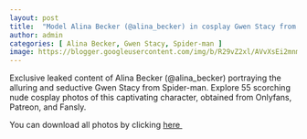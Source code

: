 ```yaml
---
layout: post
title:  "Model Alina Becker (@alina_becker) in cosplay Gwen Stacy from Spider-man - 55 leaked photos from Onlyfans, Patreon, and Fansly"
author: admin
categories: [ Alina Becker, Gwen Stacy, Spider-man ]
image: https://blogger.googleusercontent.com/img/b/R29vZ2xl/AVvXsEi2mnm-SnTA0i-H5_n10yiKSpYVi4sxJt-Zd0dX8IIO62ybUc8qorliZSMUuaNz3rBZnOKOKRQXW_8kV19v-vqA6ypKjTy98-bl5Sfd4RSYP_njZf9t9R5SsHusVn2C0JZqvNj5LNB9dmZAcCSxj4R9jbGLdukSwig1p3KAEuYePoYfYoz2aObuIFoUfIAj/s1600/01.webp
---
```


Exclusive leaked content of Alina Becker (@alina_becker) portraying the alluring and seductive Gwen Stacy from Spider-man. Explore 55 scorching nude cosplay photos of this captivating character, obtained from Onlyfans, Patreon, and Fansly.

<p>You can download all photos by clicking <a href="http://ouo.io/qs/OzRuKBTK?s=https://www.mediafire.com/file/na6dy9p3x31kctv/Model+Alina+Becker+(@alina_becker)+in+cosplay+Gwen+Stacy+from+Spider-man+-+55+leaked+photos+from+Onlyfans,+Patreon,+and+Fansly+02.rar/file">here&nbsp;</a></p>

<div class="separator" style="clear: both;"><a href="https://blogger.googleusercontent.com/img/b/R29vZ2xl/AVvXsEi2mnm-SnTA0i-H5_n10yiKSpYVi4sxJt-Zd0dX8IIO62ybUc8qorliZSMUuaNz3rBZnOKOKRQXW_8kV19v-vqA6ypKjTy98-bl5Sfd4RSYP_njZf9t9R5SsHusVn2C0JZqvNj5LNB9dmZAcCSxj4R9jbGLdukSwig1p3KAEuYePoYfYoz2aObuIFoUfIAj/s1600/01.webp" style="display: block; padding: 1em 0; text-align: center; "><img alt="" border="0" data-original-height="1920" data-original-width="1280" src="https://blogger.googleusercontent.com/img/b/R29vZ2xl/AVvXsEi2mnm-SnTA0i-H5_n10yiKSpYVi4sxJt-Zd0dX8IIO62ybUc8qorliZSMUuaNz3rBZnOKOKRQXW_8kV19v-vqA6ypKjTy98-bl5Sfd4RSYP_njZf9t9R5SsHusVn2C0JZqvNj5LNB9dmZAcCSxj4R9jbGLdukSwig1p3KAEuYePoYfYoz2aObuIFoUfIAj/s1600/01.webp"/></a></div><div class="separator" style="clear: both;"><a href="https://blogger.googleusercontent.com/img/b/R29vZ2xl/AVvXsEixMY6roFueNq_f7KmJ2AA7BCLTpGHqyJD7_dKppBaE8Sb4bH6IlZlZG5oLg4td6qGV4sQqaTYoq2TtP9te7TcIEHjIBmKjrITrenonEUSGn7NkhPojfr4NWNyMA8iZtfNxZVE81JP1qUBBCpFDEuVw-hJ66xf1k33nsvIuH-ueDds2uYrRsD8AAPkO1aXB/s1600/02.webp" style="display: block; padding: 1em 0; text-align: center; "><img alt="" border="0" data-original-height="1920" data-original-width="1280" src="https://blogger.googleusercontent.com/img/b/R29vZ2xl/AVvXsEixMY6roFueNq_f7KmJ2AA7BCLTpGHqyJD7_dKppBaE8Sb4bH6IlZlZG5oLg4td6qGV4sQqaTYoq2TtP9te7TcIEHjIBmKjrITrenonEUSGn7NkhPojfr4NWNyMA8iZtfNxZVE81JP1qUBBCpFDEuVw-hJ66xf1k33nsvIuH-ueDds2uYrRsD8AAPkO1aXB/s1600/02.webp"/></a></div><div class="separator" style="clear: both;"><a href="https://blogger.googleusercontent.com/img/b/R29vZ2xl/AVvXsEiLh0oXysSK3tVpcKTilApcsyLDYvswRzf4O2hYhKSgz2TMDf6XBt2KKzIaLTXYrpBNm7sjtxCw49zuTW5Mjffa-NbClkSqpWHUDSsSamVJySGxi0C89g71SupqYsDTnEhDXYC5tq_4RHKSUJCUDhL-R2IL4HuS7m1gFthr_1yw4_ocZRDW4ImoE50PvIpb/s1600/03.webp" style="display: block; padding: 1em 0; text-align: center; "><img alt="" border="0" data-original-height="1920" data-original-width="1280" src="https://blogger.googleusercontent.com/img/b/R29vZ2xl/AVvXsEiLh0oXysSK3tVpcKTilApcsyLDYvswRzf4O2hYhKSgz2TMDf6XBt2KKzIaLTXYrpBNm7sjtxCw49zuTW5Mjffa-NbClkSqpWHUDSsSamVJySGxi0C89g71SupqYsDTnEhDXYC5tq_4RHKSUJCUDhL-R2IL4HuS7m1gFthr_1yw4_ocZRDW4ImoE50PvIpb/s1600/03.webp"/></a></div><div class="separator" style="clear: both;"><a href="https://blogger.googleusercontent.com/img/b/R29vZ2xl/AVvXsEiKRcdr-cio0bNGTO576t_3EM8NG9lVGYHIarVKzmj0kf6EOZudJWp6Ij-WtS_C3GcjdUEyRfOdQFyu25yY0-RD0GWyFPMKmXaVYnHHe5E-BF5w8miTrzA6y7My5WAAsOexQ8YyVemQ1DV3jrN9VTnXXIq6N-8Td3u6NQg60cE61tCOczKmGY-bD456xrZe/s1600/04.webp" style="display: block; padding: 1em 0; text-align: center; "><img alt="" border="0" data-original-height="1920" data-original-width="1280" src="https://blogger.googleusercontent.com/img/b/R29vZ2xl/AVvXsEiKRcdr-cio0bNGTO576t_3EM8NG9lVGYHIarVKzmj0kf6EOZudJWp6Ij-WtS_C3GcjdUEyRfOdQFyu25yY0-RD0GWyFPMKmXaVYnHHe5E-BF5w8miTrzA6y7My5WAAsOexQ8YyVemQ1DV3jrN9VTnXXIq6N-8Td3u6NQg60cE61tCOczKmGY-bD456xrZe/s1600/04.webp"/></a></div><div class="separator" style="clear: both;"><a href="https://blogger.googleusercontent.com/img/b/R29vZ2xl/AVvXsEjhRmI_SqeP02NYMIYTuzuGJaUIwaxaBdfPdqhKCIm4gvduPB-9pTGQFZmgMtqO_pebmnRIG7-zH08ToBsa7GK4MkeyEh0xZgA5LOrvoeMb-tsdaDIfgq3KUUeIITzf7O-17I17ju73V3Fsyb6zQsvcGgWL3_cVA_hS3vmPA05JO46jEvhbvxTtB8NemUGK/s1600/05.webp" style="display: block; padding: 1em 0; text-align: center; "><img alt="" border="0" data-original-height="1920" data-original-width="1280" src="https://blogger.googleusercontent.com/img/b/R29vZ2xl/AVvXsEjhRmI_SqeP02NYMIYTuzuGJaUIwaxaBdfPdqhKCIm4gvduPB-9pTGQFZmgMtqO_pebmnRIG7-zH08ToBsa7GK4MkeyEh0xZgA5LOrvoeMb-tsdaDIfgq3KUUeIITzf7O-17I17ju73V3Fsyb6zQsvcGgWL3_cVA_hS3vmPA05JO46jEvhbvxTtB8NemUGK/s1600/05.webp"/></a></div><div class="separator" style="clear: both;"><a href="https://blogger.googleusercontent.com/img/b/R29vZ2xl/AVvXsEgMS9AgVg67_mXH7zP8WEq4AMIlmKC4TeKvbY21oZQgrf9ATsnJLXDWMLXGOO5oPn6_4k61dqpmBuCC8KUFMNQOvHlVPRaZ2c2oPrTQTlhl-fVamgmsHLe0EIAW2BnImzmKhEO66WQF_V0FoQlolFsZKEWx8PHrESiKZcW5HeirdixNFE1gXBtIDndyC4ws/s1600/06.webp" style="display: block; padding: 1em 0; text-align: center; "><img alt="" border="0" data-original-height="1920" data-original-width="1280" src="https://blogger.googleusercontent.com/img/b/R29vZ2xl/AVvXsEgMS9AgVg67_mXH7zP8WEq4AMIlmKC4TeKvbY21oZQgrf9ATsnJLXDWMLXGOO5oPn6_4k61dqpmBuCC8KUFMNQOvHlVPRaZ2c2oPrTQTlhl-fVamgmsHLe0EIAW2BnImzmKhEO66WQF_V0FoQlolFsZKEWx8PHrESiKZcW5HeirdixNFE1gXBtIDndyC4ws/s1600/06.webp"/></a></div><div class="separator" style="clear: both;"><a href="https://blogger.googleusercontent.com/img/b/R29vZ2xl/AVvXsEgUcw5eI_UyJsyw7IeANxyFw3wd-OxQDyCAYPkz14I_7BDobXJuOfG1ESV7Z-7w2WuEg3WH2p0_X_sW6ZMsCxjQG5x2dIwlDneND7MJrJYYKHDMRQLSU8FCZo_Xab0MtI_DWEd-TDwIYYskxsGVgba5jPm5B4LZGK9x2dz1g3Ryehen6aciYmoVuKy8davi/s1600/07.webp" style="display: block; padding: 1em 0; text-align: center; "><img alt="" border="0" data-original-height="1920" data-original-width="1280" src="https://blogger.googleusercontent.com/img/b/R29vZ2xl/AVvXsEgUcw5eI_UyJsyw7IeANxyFw3wd-OxQDyCAYPkz14I_7BDobXJuOfG1ESV7Z-7w2WuEg3WH2p0_X_sW6ZMsCxjQG5x2dIwlDneND7MJrJYYKHDMRQLSU8FCZo_Xab0MtI_DWEd-TDwIYYskxsGVgba5jPm5B4LZGK9x2dz1g3Ryehen6aciYmoVuKy8davi/s1600/07.webp"/></a></div><div class="separator" style="clear: both;"><a href="https://blogger.googleusercontent.com/img/b/R29vZ2xl/AVvXsEicqTqBVKjmDFOb2JyavdA8KJNrKhJILqG1RmngA_kTg7Al7MchWZcQs7CJ4MUT2mfbT9w04iTNBZj4cueVMXFARFPy9CVyf6Ul8bT6kLQ-1K7iF1J4JgalsfYL_wL6Bg6ksgYSdeSOAJQ94jTh4Dj1FnJIaTcYny6xaf8F3ofqgY6xfKobQXO6u2HDdRX2/s1600/08.webp" style="display: block; padding: 1em 0; text-align: center; "><img alt="" border="0" data-original-height="1920" data-original-width="1280" src="https://blogger.googleusercontent.com/img/b/R29vZ2xl/AVvXsEicqTqBVKjmDFOb2JyavdA8KJNrKhJILqG1RmngA_kTg7Al7MchWZcQs7CJ4MUT2mfbT9w04iTNBZj4cueVMXFARFPy9CVyf6Ul8bT6kLQ-1K7iF1J4JgalsfYL_wL6Bg6ksgYSdeSOAJQ94jTh4Dj1FnJIaTcYny6xaf8F3ofqgY6xfKobQXO6u2HDdRX2/s1600/08.webp"/></a></div><div class="separator" style="clear: both;"><a href="https://blogger.googleusercontent.com/img/b/R29vZ2xl/AVvXsEi7pLSznfIMx7RPW6DsS9yvGz2OLz5Sz3TQI7JyerfeKfkpO5n9ucKkGtm6D7uw9og2NA1DfxYUufcTz-CeYXX8zHPKd2fUyFSg6dcfMaLeTNOGSWiT5jRCXfO1VVsbxM5IQ9DF8wZTSbr9HmBH6mxrbxGdpgaFx1woAc4vGwJPhsKdYW9RgRpp4E-_33kS/s1600/09.webp" style="display: block; padding: 1em 0; text-align: center; "><img alt="" border="0" data-original-height="1920" data-original-width="1280" src="https://blogger.googleusercontent.com/img/b/R29vZ2xl/AVvXsEi7pLSznfIMx7RPW6DsS9yvGz2OLz5Sz3TQI7JyerfeKfkpO5n9ucKkGtm6D7uw9og2NA1DfxYUufcTz-CeYXX8zHPKd2fUyFSg6dcfMaLeTNOGSWiT5jRCXfO1VVsbxM5IQ9DF8wZTSbr9HmBH6mxrbxGdpgaFx1woAc4vGwJPhsKdYW9RgRpp4E-_33kS/s1600/09.webp"/></a></div><div class="separator" style="clear: both;"><a href="https://blogger.googleusercontent.com/img/b/R29vZ2xl/AVvXsEgXnQSzOkMw_mYx_400wBx8q0jIxmkEyH55IwedoR82Agc5ZxMNqNn0eF_af2TmqGMe1qJofRnJ1x5HM-e1upEjaQU1NkN7qA2X6K3pLIH-tkCrBJa90dw-tDh7EoYEE6_OfM2dxWGwJAZtQbmmutX9EQCg-ReatxGKX9iNMtOGGluyZ2_8rESeL79XTwKj/s1600/10.webp" style="display: block; padding: 1em 0; text-align: center; "><img alt="" border="0" data-original-height="1920" data-original-width="1280" src="https://blogger.googleusercontent.com/img/b/R29vZ2xl/AVvXsEgXnQSzOkMw_mYx_400wBx8q0jIxmkEyH55IwedoR82Agc5ZxMNqNn0eF_af2TmqGMe1qJofRnJ1x5HM-e1upEjaQU1NkN7qA2X6K3pLIH-tkCrBJa90dw-tDh7EoYEE6_OfM2dxWGwJAZtQbmmutX9EQCg-ReatxGKX9iNMtOGGluyZ2_8rESeL79XTwKj/s1600/10.webp"/></a></div><div class="separator" style="clear: both;"><a href="https://blogger.googleusercontent.com/img/b/R29vZ2xl/AVvXsEjDUWx3v0_fH3P4cYSz21KvtskEtYOUbbgBf69VozpIgoOpIi1ySUnmie3lfxw1mCGi7WNnUk93j7UJB2COpnmc_Hn1Ee1PWhxCe2ahP7wrCtEsJICpNfuApllV1IoixEj3yodFWDVtaNODPDeEiJNx4c30vn9Uw7CEATL93mVJ3ko2Xh_M5mmsBUqex-OT/s1600/11.webp" style="display: block; padding: 1em 0; text-align: center; "><img alt="" border="0" data-original-height="1920" data-original-width="1280" src="https://blogger.googleusercontent.com/img/b/R29vZ2xl/AVvXsEjDUWx3v0_fH3P4cYSz21KvtskEtYOUbbgBf69VozpIgoOpIi1ySUnmie3lfxw1mCGi7WNnUk93j7UJB2COpnmc_Hn1Ee1PWhxCe2ahP7wrCtEsJICpNfuApllV1IoixEj3yodFWDVtaNODPDeEiJNx4c30vn9Uw7CEATL93mVJ3ko2Xh_M5mmsBUqex-OT/s1600/11.webp"/></a></div><div class="separator" style="clear: both;"><a href="https://blogger.googleusercontent.com/img/b/R29vZ2xl/AVvXsEg4WGItbsj-aLf0mTO4q0Qp3XRTGE80VARpk7Qm704kBtjyEJ9_HvDILNbxQnPkVBEV33sIyhjzHDd-VZnfQjFvTrzVGAbW0gA7UHeH3vXSSBud4fy7Rkhy4nsZ1GU8m-htGRQIhnwMqC_Ib7WBGVF4aulJPAcszoIwA7EbaWsj1gMeIDFBGZfELTciV_fX/s1600/12.webp" style="display: block; padding: 1em 0; text-align: center; "><img alt="" border="0" data-original-height="1920" data-original-width="1280" src="https://blogger.googleusercontent.com/img/b/R29vZ2xl/AVvXsEg4WGItbsj-aLf0mTO4q0Qp3XRTGE80VARpk7Qm704kBtjyEJ9_HvDILNbxQnPkVBEV33sIyhjzHDd-VZnfQjFvTrzVGAbW0gA7UHeH3vXSSBud4fy7Rkhy4nsZ1GU8m-htGRQIhnwMqC_Ib7WBGVF4aulJPAcszoIwA7EbaWsj1gMeIDFBGZfELTciV_fX/s1600/12.webp"/></a></div><div class="separator" style="clear: both;"><a href="https://blogger.googleusercontent.com/img/b/R29vZ2xl/AVvXsEgP7sEysHSx1FndEi9cKujdL6zpV2lIDcr1rlYZ_BpUH-pteYG5Yq2KL0jptzjLHPN-x1jL6ckLC409E0BZ0PPC-trUHi9SZzsHF9aGWNboI4LMmkFq3PDeQPsXUF21-jV6pD2DmySB2u1cPyuSVZdnRwKcf2fFvvi1gt0FMLVGtVD3CX7uCLTs6oAHrcbf/s1600/13.webp" style="display: block; padding: 1em 0; text-align: center; "><img alt="" border="0" data-original-height="1920" data-original-width="1280" src="https://blogger.googleusercontent.com/img/b/R29vZ2xl/AVvXsEgP7sEysHSx1FndEi9cKujdL6zpV2lIDcr1rlYZ_BpUH-pteYG5Yq2KL0jptzjLHPN-x1jL6ckLC409E0BZ0PPC-trUHi9SZzsHF9aGWNboI4LMmkFq3PDeQPsXUF21-jV6pD2DmySB2u1cPyuSVZdnRwKcf2fFvvi1gt0FMLVGtVD3CX7uCLTs6oAHrcbf/s1600/13.webp"/></a></div><div class="separator" style="clear: both;"><a href="https://blogger.googleusercontent.com/img/b/R29vZ2xl/AVvXsEg2DeXTEc3YxBY9nOAdY1Mz2YgqWQHb9RsgF5Jvxo9sStF9jLM3SQfZL6TfVfuD9QGWk3g7X3xf8XXzvXn-XxNT41xfk7VimJlaLW9KX00UgpsYPfsECRBSjqUJ8w39q3zhkEkrt-W3U2VvwTlCtYi0iGA9mdC0yXIc3BSv_vm6KtToKzRJmleLSKsQP22q/s1600/14.webp" style="display: block; padding: 1em 0; text-align: center; "><img alt="" border="0" data-original-height="1920" data-original-width="1280" src="https://blogger.googleusercontent.com/img/b/R29vZ2xl/AVvXsEg2DeXTEc3YxBY9nOAdY1Mz2YgqWQHb9RsgF5Jvxo9sStF9jLM3SQfZL6TfVfuD9QGWk3g7X3xf8XXzvXn-XxNT41xfk7VimJlaLW9KX00UgpsYPfsECRBSjqUJ8w39q3zhkEkrt-W3U2VvwTlCtYi0iGA9mdC0yXIc3BSv_vm6KtToKzRJmleLSKsQP22q/s1600/14.webp"/></a></div><div class="separator" style="clear: both;"><a href="https://blogger.googleusercontent.com/img/b/R29vZ2xl/AVvXsEj_1SBbhUH4CLeDvbNcu_MeyulRlCm9mRs0FDD00CaMXztF_V6kBLKIFmGzXtUXSWuhQQEfrE0RVYgEqImJ3HI7OZ0hpWu9tVyJfAsRJR1iX3pIYoOli538FeZVIkkez3tSKQxS1hMfSleYPAvTsXdJ0jEMYC8cw148y7Wk8BxMB5NHJvixDGJXo-zWOxjz/s1600/15.webp" style="display: block; padding: 1em 0; text-align: center; "><img alt="" border="0" data-original-height="1920" data-original-width="1280" src="https://blogger.googleusercontent.com/img/b/R29vZ2xl/AVvXsEj_1SBbhUH4CLeDvbNcu_MeyulRlCm9mRs0FDD00CaMXztF_V6kBLKIFmGzXtUXSWuhQQEfrE0RVYgEqImJ3HI7OZ0hpWu9tVyJfAsRJR1iX3pIYoOli538FeZVIkkez3tSKQxS1hMfSleYPAvTsXdJ0jEMYC8cw148y7Wk8BxMB5NHJvixDGJXo-zWOxjz/s1600/15.webp"/></a></div><div class="separator" style="clear: both;"><a href="https://blogger.googleusercontent.com/img/b/R29vZ2xl/AVvXsEi0lGWiuH7tZeOB2jyHRd4blx-40extmzC10bCSwZbw90m2b066IbEeFK2q3ZvoIhvavCOditJbYWrL6QgLTxoER1gPtqQzMK_JCe01DGg3KsPzes1NmYnFp4QtuU2E8cZNEZQnnNAZlLnYYDJL05SFKPrwIAxrh6U7aIIq9IaRsZtFI78LDZgDPai-V4oG/s1600/16.webp" style="display: block; padding: 1em 0; text-align: center; "><img alt="" border="0" data-original-height="1920" data-original-width="1280" src="https://blogger.googleusercontent.com/img/b/R29vZ2xl/AVvXsEi0lGWiuH7tZeOB2jyHRd4blx-40extmzC10bCSwZbw90m2b066IbEeFK2q3ZvoIhvavCOditJbYWrL6QgLTxoER1gPtqQzMK_JCe01DGg3KsPzes1NmYnFp4QtuU2E8cZNEZQnnNAZlLnYYDJL05SFKPrwIAxrh6U7aIIq9IaRsZtFI78LDZgDPai-V4oG/s1600/16.webp"/></a></div><div class="separator" style="clear: both;"><a href="https://blogger.googleusercontent.com/img/b/R29vZ2xl/AVvXsEhBdlTNuxxwT6TeZgvB-2Hq-2mgnMebv8ZFTuuPVlHYWVQAfBdSa5n9vVZ4gP3BgcVz6cY4h8kkevzczobglBDqpDcWslyn3wFlMKGbOQDQGPVAiUtrju5bWmcImFWdlHsm3pqWo3prUFQvvSNZU54WMpKUSoX8S-_VrRtOqNLbNOFYiLIr7kcVQZ_3WdnN/s1600/17.webp" style="display: block; padding: 1em 0; text-align: center; "><img alt="" border="0" data-original-height="1920" data-original-width="1280" src="https://blogger.googleusercontent.com/img/b/R29vZ2xl/AVvXsEhBdlTNuxxwT6TeZgvB-2Hq-2mgnMebv8ZFTuuPVlHYWVQAfBdSa5n9vVZ4gP3BgcVz6cY4h8kkevzczobglBDqpDcWslyn3wFlMKGbOQDQGPVAiUtrju5bWmcImFWdlHsm3pqWo3prUFQvvSNZU54WMpKUSoX8S-_VrRtOqNLbNOFYiLIr7kcVQZ_3WdnN/s1600/17.webp"/></a></div><div class="separator" style="clear: both;"><a href="https://blogger.googleusercontent.com/img/b/R29vZ2xl/AVvXsEhPdKiT6LccFn932L2rPEb2eKA2D54cHLCbHcNtB-ali50Fk0IvhEUniD6i0p09JAN1q0rsILBj-yRn9KZCwPLQuFPIeECvC0Ss3tsu9WyeUGiqiW9V6E_DyWxkPdFPlOihq7y4nQU8FPfauBjHDmAw5FMAgHuOMKiKVvHlhfd5EQeQM25YotuuWHsklFMI/s1600/18.webp" style="display: block; padding: 1em 0; text-align: center; "><img alt="" border="0" data-original-height="1920" data-original-width="1280" src="https://blogger.googleusercontent.com/img/b/R29vZ2xl/AVvXsEhPdKiT6LccFn932L2rPEb2eKA2D54cHLCbHcNtB-ali50Fk0IvhEUniD6i0p09JAN1q0rsILBj-yRn9KZCwPLQuFPIeECvC0Ss3tsu9WyeUGiqiW9V6E_DyWxkPdFPlOihq7y4nQU8FPfauBjHDmAw5FMAgHuOMKiKVvHlhfd5EQeQM25YotuuWHsklFMI/s1600/18.webp"/></a></div><div class="separator" style="clear: both;"><a href="https://blogger.googleusercontent.com/img/b/R29vZ2xl/AVvXsEh6VTKfaPsL7D_5s_3eLNrKXZPMYw6DF2GBuJueI0b0WwcDPfXPEo2r7oD1SlRWTQl8_9mnKB6b_TFPuDKgb_BsSYurxLsNBx72bbOa8b6XFzDRIpd4gogI3JhwdgiWx1gFBmWxnfdlWA-5wRmp2SGlcPpJ3UiF99J6n_OqljI91x7l5uy2duo68Rg6NPub/s1600/19.webp" style="display: block; padding: 1em 0; text-align: center; "><img alt="" border="0" data-original-height="1920" data-original-width="1280" src="https://blogger.googleusercontent.com/img/b/R29vZ2xl/AVvXsEh6VTKfaPsL7D_5s_3eLNrKXZPMYw6DF2GBuJueI0b0WwcDPfXPEo2r7oD1SlRWTQl8_9mnKB6b_TFPuDKgb_BsSYurxLsNBx72bbOa8b6XFzDRIpd4gogI3JhwdgiWx1gFBmWxnfdlWA-5wRmp2SGlcPpJ3UiF99J6n_OqljI91x7l5uy2duo68Rg6NPub/s1600/19.webp"/></a></div><div class="separator" style="clear: both;"><a href="https://blogger.googleusercontent.com/img/b/R29vZ2xl/AVvXsEihPrktY7X9V6MtPTaAwmVWlMmS7oK0dDjkFbbC4JDvLDN57IYGjz1VYi4xBSV_bG_2RCSc3b0Vkvk6o0cuNDFxUK2OukoOucudVKCJM0OKQQ5DomdnC_wGqdOeUlGdSOTNV7K9kRi7wDFblRwE59MmNx_EkLfV19oGX3knPiqQFJoxTCAmQImAZHJrfWN7/s1600/20.webp" style="display: block; padding: 1em 0; text-align: center; "><img alt="" border="0" data-original-height="1920" data-original-width="1280" src="https://blogger.googleusercontent.com/img/b/R29vZ2xl/AVvXsEihPrktY7X9V6MtPTaAwmVWlMmS7oK0dDjkFbbC4JDvLDN57IYGjz1VYi4xBSV_bG_2RCSc3b0Vkvk6o0cuNDFxUK2OukoOucudVKCJM0OKQQ5DomdnC_wGqdOeUlGdSOTNV7K9kRi7wDFblRwE59MmNx_EkLfV19oGX3knPiqQFJoxTCAmQImAZHJrfWN7/s1600/20.webp"/></a></div><div class="separator" style="clear: both;"><a href="https://blogger.googleusercontent.com/img/b/R29vZ2xl/AVvXsEgO-2vRpFgTtNOo-sKIlMwJYVSW8hHkQwY393DL-xusKoPtXWILSswTXtsDr2x1Ic7Tl75w4thSdjpTtUNCQ2Pg7OiSOzdecQL5e0bO8OLF2SzmM9Qf2OsVBKb8FGhga6XWRJxa897r4IukxHIZcgCf5xk-3QfXDXqh3v0Vgmdr1LlJULghyphenhyphenK41G4L7knOc/s1600/21.webp" style="display: block; padding: 1em 0; text-align: center; "><img alt="" border="0" data-original-height="853" data-original-width="1280" src="https://blogger.googleusercontent.com/img/b/R29vZ2xl/AVvXsEgO-2vRpFgTtNOo-sKIlMwJYVSW8hHkQwY393DL-xusKoPtXWILSswTXtsDr2x1Ic7Tl75w4thSdjpTtUNCQ2Pg7OiSOzdecQL5e0bO8OLF2SzmM9Qf2OsVBKb8FGhga6XWRJxa897r4IukxHIZcgCf5xk-3QfXDXqh3v0Vgmdr1LlJULghyphenhyphenK41G4L7knOc/s1600/21.webp"/></a></div><div class="separator" style="clear: both;"><a href="https://blogger.googleusercontent.com/img/b/R29vZ2xl/AVvXsEhcXKL6ryWOi3uCbBdxpF7fXcyXpYrs4nrlWjfomXmyxwlBowJIH9i0D9vvOcHSQM4VAPsVCjGWgpqUDzhyaEt8XMRnpr5sSsR6KuME8-kSxC1-8HsCvvbyJEn7JLj2XYrT5rUmVmYYFMbsYXfPcetmc1tjRqTofytB2LE7dkAeUV5059f3oADWfeE01W_x/s1600/22.webp" style="display: block; padding: 1em 0; text-align: center; "><img alt="" border="0" data-original-height="1920" data-original-width="1280" src="https://blogger.googleusercontent.com/img/b/R29vZ2xl/AVvXsEhcXKL6ryWOi3uCbBdxpF7fXcyXpYrs4nrlWjfomXmyxwlBowJIH9i0D9vvOcHSQM4VAPsVCjGWgpqUDzhyaEt8XMRnpr5sSsR6KuME8-kSxC1-8HsCvvbyJEn7JLj2XYrT5rUmVmYYFMbsYXfPcetmc1tjRqTofytB2LE7dkAeUV5059f3oADWfeE01W_x/s1600/22.webp"/></a></div><div class="separator" style="clear: both;"><a href="https://blogger.googleusercontent.com/img/b/R29vZ2xl/AVvXsEhwJLW2Ub6oiv_8kEjyFhEYb4UWP1PxK4K4GcwxNyFrMmCjPVjozDzusyCdmqJm5SSxwYUDUjNHpAKpS1w3lZEvCpeoXSrl07j8lJZ0g69-NR49hVSza9S7iXRKeQ0_aEdxukFK4RvjfxDEeSoHvukcsz00-osQzgQcxafv6jb7CU2U1_ameWmjksLcvTx5/s1600/23.webp" style="display: block; padding: 1em 0; text-align: center; "><img alt="" border="0" data-original-height="1920" data-original-width="1280" src="https://blogger.googleusercontent.com/img/b/R29vZ2xl/AVvXsEhwJLW2Ub6oiv_8kEjyFhEYb4UWP1PxK4K4GcwxNyFrMmCjPVjozDzusyCdmqJm5SSxwYUDUjNHpAKpS1w3lZEvCpeoXSrl07j8lJZ0g69-NR49hVSza9S7iXRKeQ0_aEdxukFK4RvjfxDEeSoHvukcsz00-osQzgQcxafv6jb7CU2U1_ameWmjksLcvTx5/s1600/23.webp"/></a></div><div class="separator" style="clear: both;"><a href="https://blogger.googleusercontent.com/img/b/R29vZ2xl/AVvXsEgU_uOo7QRj9WkOV-7LTIgbd-hujE6-8VHHaUuuady2A5-vuGBbE5jBwNtxZb4qfTVaDejwE_by3k4A8Roft1x3xTgeQFQWijoesbDC4X5bXcUR1vVkPwje_HNi2QIwd-0vr0VlbtF268UIC5qA7FDl0tIcn-uBjXEowg4sd9KFT6IuuRJUnuaDtbuN-ShL/s1600/24.webp" style="display: block; padding: 1em 0; text-align: center; "><img alt="" border="0" data-original-height="1919" data-original-width="1280" src="https://blogger.googleusercontent.com/img/b/R29vZ2xl/AVvXsEgU_uOo7QRj9WkOV-7LTIgbd-hujE6-8VHHaUuuady2A5-vuGBbE5jBwNtxZb4qfTVaDejwE_by3k4A8Roft1x3xTgeQFQWijoesbDC4X5bXcUR1vVkPwje_HNi2QIwd-0vr0VlbtF268UIC5qA7FDl0tIcn-uBjXEowg4sd9KFT6IuuRJUnuaDtbuN-ShL/s1600/24.webp"/></a></div><div class="separator" style="clear: both;"><a href="https://blogger.googleusercontent.com/img/b/R29vZ2xl/AVvXsEjfF1VF0jrdfNZsIpu07Uw9PZyUYXCgtI19sTeBsX_Papgx0u9_UXY2ls1PiCkmJINid8IyB3rCS634mFzGWJGKgfZiZ9GvPVMjFX0CxyyVpheA80vjpsDoR2fpzoHWSr63QGngplopScz2Xy8nJaVky8p9jaJQm5_5O6qhlJWXOCBduGhpQqywyRlSTVOx/s1600/25.webp" style="display: block; padding: 1em 0; text-align: center; "><img alt="" border="0" data-original-height="1920" data-original-width="1280" src="https://blogger.googleusercontent.com/img/b/R29vZ2xl/AVvXsEjfF1VF0jrdfNZsIpu07Uw9PZyUYXCgtI19sTeBsX_Papgx0u9_UXY2ls1PiCkmJINid8IyB3rCS634mFzGWJGKgfZiZ9GvPVMjFX0CxyyVpheA80vjpsDoR2fpzoHWSr63QGngplopScz2Xy8nJaVky8p9jaJQm5_5O6qhlJWXOCBduGhpQqywyRlSTVOx/s1600/25.webp"/></a></div><div class="separator" style="clear: both;"><a href="https://blogger.googleusercontent.com/img/b/R29vZ2xl/AVvXsEhEETijYc55dcQ-sCkm7B-8XEjshuFDLZrYCVDHNv2062Uy9aH_cVbLbtzqG1lkfxRA-MpCbrJ76jy4Zy-SqOt9LhMlk3Uq6mIOAOKiH_MMQCtX1UqbbWyDjpxec4KEQ59BTqO3_88qYKElusX3T-Oh2j6YviWrlmy1_Jzv0JKWprBJXpZVzG5E1Nw2pzvn/s1600/26.webp" style="display: block; padding: 1em 0; text-align: center; "><img alt="" border="0" data-original-height="1920" data-original-width="1280" src="https://blogger.googleusercontent.com/img/b/R29vZ2xl/AVvXsEhEETijYc55dcQ-sCkm7B-8XEjshuFDLZrYCVDHNv2062Uy9aH_cVbLbtzqG1lkfxRA-MpCbrJ76jy4Zy-SqOt9LhMlk3Uq6mIOAOKiH_MMQCtX1UqbbWyDjpxec4KEQ59BTqO3_88qYKElusX3T-Oh2j6YviWrlmy1_Jzv0JKWprBJXpZVzG5E1Nw2pzvn/s1600/26.webp"/></a></div><div class="separator" style="clear: both;"><a href="https://blogger.googleusercontent.com/img/b/R29vZ2xl/AVvXsEhDahfqT1X9n4BS67dmUUaKW1VAtTFvyyQFiLMRxrvE2fG6KiJU8QEbaSlu2V57JjgVaMswlXZAJoDKk0ISczzD5ATvwLMxwlWYY0U2N6ObEKRPo4ErBygr5-EQ7ScQoZOfJv9CPv8PSIrsJ6Jt1AMg-t7lVK2djUecc39rMEQwGWrFIe8EAK7a4cBi6bYB/s1600/27.webp" style="display: block; padding: 1em 0; text-align: center; "><img alt="" border="0" data-original-height="1920" data-original-width="1280" src="https://blogger.googleusercontent.com/img/b/R29vZ2xl/AVvXsEhDahfqT1X9n4BS67dmUUaKW1VAtTFvyyQFiLMRxrvE2fG6KiJU8QEbaSlu2V57JjgVaMswlXZAJoDKk0ISczzD5ATvwLMxwlWYY0U2N6ObEKRPo4ErBygr5-EQ7ScQoZOfJv9CPv8PSIrsJ6Jt1AMg-t7lVK2djUecc39rMEQwGWrFIe8EAK7a4cBi6bYB/s1600/27.webp"/></a></div><div class="separator" style="clear: both;"><a href="https://blogger.googleusercontent.com/img/b/R29vZ2xl/AVvXsEiWzkSUpwz4jPRDBjtLmpDhn8z6gqlXUnZHgBoa7uXWLspzbXGG3rV29nqaWKplB7D9mBc6Bb8z-KGU6Vbnrk5FcHkQVVhgXb41coi0DJlNBAOPkKenvuYbB9j_VnohdFsBLmzqi4AHDpTGwjixqEuksFwmJRNAh6itXJDc9xkBRpvh3Pcch5F8ylEPBYC6/s1600/28.webp" style="display: block; padding: 1em 0; text-align: center; "><img alt="" border="0" data-original-height="1920" data-original-width="1280" src="https://blogger.googleusercontent.com/img/b/R29vZ2xl/AVvXsEiWzkSUpwz4jPRDBjtLmpDhn8z6gqlXUnZHgBoa7uXWLspzbXGG3rV29nqaWKplB7D9mBc6Bb8z-KGU6Vbnrk5FcHkQVVhgXb41coi0DJlNBAOPkKenvuYbB9j_VnohdFsBLmzqi4AHDpTGwjixqEuksFwmJRNAh6itXJDc9xkBRpvh3Pcch5F8ylEPBYC6/s1600/28.webp"/></a></div><div class="separator" style="clear: both;"><a href="https://blogger.googleusercontent.com/img/b/R29vZ2xl/AVvXsEiJi2T3ENlDMHNOsUrxbKT8ZDoghZjo0KTXQSYQfMwO46X7If48Bwx0PtKyvTkYmvMhIUNKvCyRQZrf3lubu6WrdZg59L3HJChMey-9j4vasKqlJpCZ5vm7ASwD2AlJ1rEKlAQzF6r99kVetsJ-cgsL38TQfSrolxtZoFoYaPqQVJyHk8BoVXJmOfP1cE0K/s1600/29.webp" style="display: block; padding: 1em 0; text-align: center; "><img alt="" border="0" data-original-height="1920" data-original-width="1280" src="https://blogger.googleusercontent.com/img/b/R29vZ2xl/AVvXsEiJi2T3ENlDMHNOsUrxbKT8ZDoghZjo0KTXQSYQfMwO46X7If48Bwx0PtKyvTkYmvMhIUNKvCyRQZrf3lubu6WrdZg59L3HJChMey-9j4vasKqlJpCZ5vm7ASwD2AlJ1rEKlAQzF6r99kVetsJ-cgsL38TQfSrolxtZoFoYaPqQVJyHk8BoVXJmOfP1cE0K/s1600/29.webp"/></a></div><div class="separator" style="clear: both;"><a href="https://blogger.googleusercontent.com/img/b/R29vZ2xl/AVvXsEj3kpXszqIhPGMLXyiaZQs2sbHMoBMO_AjbM5ohZP1WjCNAnm-aY4Sck0_ejXy567xuMcHJo859vW28WYbihFub9R-jcJtigzF7O-PRObcrpPLjQ6_BjfWWHv9OXAinZ3nJtuX1qKuQ02iRMaVTwvBEOkM16AOzgdF5Mopb0PhoEgE-yukUxrbWt8KXvI0Z/s1600/30.webp" style="display: block; padding: 1em 0; text-align: center; "><img alt="" border="0" data-original-height="1920" data-original-width="1280" src="https://blogger.googleusercontent.com/img/b/R29vZ2xl/AVvXsEj3kpXszqIhPGMLXyiaZQs2sbHMoBMO_AjbM5ohZP1WjCNAnm-aY4Sck0_ejXy567xuMcHJo859vW28WYbihFub9R-jcJtigzF7O-PRObcrpPLjQ6_BjfWWHv9OXAinZ3nJtuX1qKuQ02iRMaVTwvBEOkM16AOzgdF5Mopb0PhoEgE-yukUxrbWt8KXvI0Z/s1600/30.webp"/></a></div><div class="separator" style="clear: both;"><a href="https://blogger.googleusercontent.com/img/b/R29vZ2xl/AVvXsEiViN8efcrzwtaKrLECDVx9diBNiHIvDxzP4Rw0qWfrk_wFSmZkEO13U4NsregF3kZyGklXWE0aiNj4nM2Jk9exfLWJMaVESK4OBqWB20iY1TVvlOVkzzBdtW7_BmuvlIduWbBleHsxBGV_yyXp_GGNVeRIeArwMvmSmgCk4AYbsHIWE90D8N6aefh9oQ5V/s1600/31.webp" style="display: block; padding: 1em 0; text-align: center; "><img alt="" border="0" data-original-height="1920" data-original-width="1280" src="https://blogger.googleusercontent.com/img/b/R29vZ2xl/AVvXsEiViN8efcrzwtaKrLECDVx9diBNiHIvDxzP4Rw0qWfrk_wFSmZkEO13U4NsregF3kZyGklXWE0aiNj4nM2Jk9exfLWJMaVESK4OBqWB20iY1TVvlOVkzzBdtW7_BmuvlIduWbBleHsxBGV_yyXp_GGNVeRIeArwMvmSmgCk4AYbsHIWE90D8N6aefh9oQ5V/s1600/31.webp"/></a></div><div class="separator" style="clear: both;"><a href="https://blogger.googleusercontent.com/img/b/R29vZ2xl/AVvXsEgI-4gMCzpx9Xae1f9kPEPqOUublaTM92vHqceQtHewCmwLs5EAkvKpaCA4IwTU84Kl4YSHeE-3qOBMI6ynsKK9iw2_U_Db9uailDqWoiee7FXU1QAbmoU7Y0E794iaZcRWGXd-fpFLww8bTUB0oFVjMAfzmIhF22Mv7DLSSip1ZbMxzNjFwOx5lF_RNrnG/s1600/32.webp" style="display: block; padding: 1em 0; text-align: center; "><img alt="" border="0" data-original-height="1920" data-original-width="1280" src="https://blogger.googleusercontent.com/img/b/R29vZ2xl/AVvXsEgI-4gMCzpx9Xae1f9kPEPqOUublaTM92vHqceQtHewCmwLs5EAkvKpaCA4IwTU84Kl4YSHeE-3qOBMI6ynsKK9iw2_U_Db9uailDqWoiee7FXU1QAbmoU7Y0E794iaZcRWGXd-fpFLww8bTUB0oFVjMAfzmIhF22Mv7DLSSip1ZbMxzNjFwOx5lF_RNrnG/s1600/32.webp"/></a></div><div class="separator" style="clear: both;"><a href="https://blogger.googleusercontent.com/img/b/R29vZ2xl/AVvXsEg6zox8V5kc3eG_yspS_O8jIa4PUREV-LHkqeEP1I1CqYxzEjw5JW_YIh47LKFY5c1_41Dj0Gi-vChfuYM8LFbmzMnUHAhVssRo46Sd8eEDFFISY5usv5hXVje79S4OqV_ay1Qs0qwC2UeRVsYInAjxGTmM5LawQkKowCde99m_xiiySiuj48Oaa_kTG52x/s1600/33.webp" style="display: block; padding: 1em 0; text-align: center; "><img alt="" border="0" data-original-height="1920" data-original-width="1280" src="https://blogger.googleusercontent.com/img/b/R29vZ2xl/AVvXsEg6zox8V5kc3eG_yspS_O8jIa4PUREV-LHkqeEP1I1CqYxzEjw5JW_YIh47LKFY5c1_41Dj0Gi-vChfuYM8LFbmzMnUHAhVssRo46Sd8eEDFFISY5usv5hXVje79S4OqV_ay1Qs0qwC2UeRVsYInAjxGTmM5LawQkKowCde99m_xiiySiuj48Oaa_kTG52x/s1600/33.webp"/></a></div><div class="separator" style="clear: both;"><a href="https://blogger.googleusercontent.com/img/b/R29vZ2xl/AVvXsEiIMYH1xJli19xICXOhB8qmJOs5NsSzYbbMLwWBLrhSm8ETHhqfZPc9T8aKt44O720sF-9ZmihoPRb_0BHXKgsiYoUn4Xz-NpsP5qTGlPi9UwApDqY45h6Wss8e7rXwgLeS6tmrPM7m-Yn4moop1AnLx46LI34zEW-KjAL6ra8u0oqdRUf7uZqd1mpt4aPG/s1600/34.webp" style="display: block; padding: 1em 0; text-align: center; "><img alt="" border="0" data-original-height="1920" data-original-width="1280" src="https://blogger.googleusercontent.com/img/b/R29vZ2xl/AVvXsEiIMYH1xJli19xICXOhB8qmJOs5NsSzYbbMLwWBLrhSm8ETHhqfZPc9T8aKt44O720sF-9ZmihoPRb_0BHXKgsiYoUn4Xz-NpsP5qTGlPi9UwApDqY45h6Wss8e7rXwgLeS6tmrPM7m-Yn4moop1AnLx46LI34zEW-KjAL6ra8u0oqdRUf7uZqd1mpt4aPG/s1600/34.webp"/></a></div><div class="separator" style="clear: both;"><a href="https://blogger.googleusercontent.com/img/b/R29vZ2xl/AVvXsEgPLVVlm4O0S4W9JvGYfKrt6i9clkf36WBe8IsAJyS_Ykor5V_iLgfORJXxSHKkW_3AvfznAkJ2zCzP-pTAxuY1NiEYCylpzLJQSbF_123wReSZQVwE8ozGvfLfKqHJTlhyphenhyphentnQ2lav709e3dmsO872hVq-Filn5gLAcK0CsvE2cFeUAbvlm3vV_uwL8U-sB/s1600/35.webp" style="display: block; padding: 1em 0; text-align: center; "><img alt="" border="0" data-original-height="1920" data-original-width="1280" src="https://blogger.googleusercontent.com/img/b/R29vZ2xl/AVvXsEgPLVVlm4O0S4W9JvGYfKrt6i9clkf36WBe8IsAJyS_Ykor5V_iLgfORJXxSHKkW_3AvfznAkJ2zCzP-pTAxuY1NiEYCylpzLJQSbF_123wReSZQVwE8ozGvfLfKqHJTlhyphenhyphentnQ2lav709e3dmsO872hVq-Filn5gLAcK0CsvE2cFeUAbvlm3vV_uwL8U-sB/s1600/35.webp"/></a></div><div class="separator" style="clear: both;"><a href="https://blogger.googleusercontent.com/img/b/R29vZ2xl/AVvXsEgMr5YvcfDQ3fwYJ2Hy8FGAEJ4qZGipAZvtaNKUtAY9GJvdP3_f3v0_G-XIvPDN2pouN9v5KWXrIVF7wYstYaBB3PisgQiS6qPzGMeq-yfSuXkoNGohM6WPTBTfxOeHtiSPuo5QWqO4Kl3rvcyGbcS3QRtsQAKDwHVE0Udlx1AkKnrDIZ7_HfRUb_H1I0n6/s1600/36.webp" style="display: block; padding: 1em 0; text-align: center; "><img alt="" border="0" data-original-height="1920" data-original-width="1280" src="https://blogger.googleusercontent.com/img/b/R29vZ2xl/AVvXsEgMr5YvcfDQ3fwYJ2Hy8FGAEJ4qZGipAZvtaNKUtAY9GJvdP3_f3v0_G-XIvPDN2pouN9v5KWXrIVF7wYstYaBB3PisgQiS6qPzGMeq-yfSuXkoNGohM6WPTBTfxOeHtiSPuo5QWqO4Kl3rvcyGbcS3QRtsQAKDwHVE0Udlx1AkKnrDIZ7_HfRUb_H1I0n6/s1600/36.webp"/></a></div><div class="separator" style="clear: both;"><a href="https://blogger.googleusercontent.com/img/b/R29vZ2xl/AVvXsEiv40ojXD1QP69ArUWIOeH2ic5oOBBE4WHvLnTyVvtP8yno2ZM-ajjGz_1UAvDTG7cMRid1IL62PmjCjHMgxUX_5Ep4JzrIwxUdCz18Vdo0WmXq-6gGlubcdmmW67k1um2GL43qtviDNTkJG1NEnH_jKTPthsHHzpw_cOAqZXFrl_LSugmBnILyqjXjzSps/s1600/37.webp" style="display: block; padding: 1em 0; text-align: center; "><img alt="" border="0" data-original-height="1920" data-original-width="1280" src="https://blogger.googleusercontent.com/img/b/R29vZ2xl/AVvXsEiv40ojXD1QP69ArUWIOeH2ic5oOBBE4WHvLnTyVvtP8yno2ZM-ajjGz_1UAvDTG7cMRid1IL62PmjCjHMgxUX_5Ep4JzrIwxUdCz18Vdo0WmXq-6gGlubcdmmW67k1um2GL43qtviDNTkJG1NEnH_jKTPthsHHzpw_cOAqZXFrl_LSugmBnILyqjXjzSps/s1600/37.webp"/></a></div><div class="separator" style="clear: both;"><a href="https://blogger.googleusercontent.com/img/b/R29vZ2xl/AVvXsEhps7z_6fVtdy7DImwqZK-7XNl2zoEQoCaND9DQ_EIXsVQIaCwxL1JD-iD8nkfUteUqQNQQ_JRyIsaePt2PLZJ38BOfFd2qNexKvRjZkqRQZY2p_R1WfAyeIQDDGzxu2-yGRGs34NsOwQAGDOpG7SLbs2CnKYEdabWH1fX3fPZXlpYYAwCG6BnLOpmeO5he/s1600/38.webp" style="display: block; padding: 1em 0; text-align: center; "><img alt="" border="0" data-original-height="1707" data-original-width="1280" src="https://blogger.googleusercontent.com/img/b/R29vZ2xl/AVvXsEhps7z_6fVtdy7DImwqZK-7XNl2zoEQoCaND9DQ_EIXsVQIaCwxL1JD-iD8nkfUteUqQNQQ_JRyIsaePt2PLZJ38BOfFd2qNexKvRjZkqRQZY2p_R1WfAyeIQDDGzxu2-yGRGs34NsOwQAGDOpG7SLbs2CnKYEdabWH1fX3fPZXlpYYAwCG6BnLOpmeO5he/s1600/38.webp"/></a></div><div class="separator" style="clear: both;"><a href="https://blogger.googleusercontent.com/img/b/R29vZ2xl/AVvXsEjsj5CMKkEjniEIy7Gay4GMpfiBt5qpdUap4K8jaS5rBCwOshf989nXXdBv3pmoyZfSEUVf6GBnwT_fKyCCFpUYOVIZYaQIxH5dINDPuqApeHqRCZQ2rqR5SO_AnHSFmHsxRobbyOjKfEafGBSgJkhUpXiWY8WwnBO0zqSEuTJC_SXPCKw-qHbqIASvfF_x/s1600/39.webp" style="display: block; padding: 1em 0; text-align: center; "><img alt="" border="0" data-original-height="1707" data-original-width="1280" src="https://blogger.googleusercontent.com/img/b/R29vZ2xl/AVvXsEjsj5CMKkEjniEIy7Gay4GMpfiBt5qpdUap4K8jaS5rBCwOshf989nXXdBv3pmoyZfSEUVf6GBnwT_fKyCCFpUYOVIZYaQIxH5dINDPuqApeHqRCZQ2rqR5SO_AnHSFmHsxRobbyOjKfEafGBSgJkhUpXiWY8WwnBO0zqSEuTJC_SXPCKw-qHbqIASvfF_x/s1600/39.webp"/></a></div><div class="separator" style="clear: both;"><a href="https://blogger.googleusercontent.com/img/b/R29vZ2xl/AVvXsEij1DeX_ZgyY49WADhoKhyphenhyphen3nijEzdnD8o7ssde3NPc7sLwnl1wzULt_9ihU1P7eQu8AIaCDuvwEouLcnd8AHSQPLB5jiHQcRXjuIXnv1AG0nwmlIBljPa9bNAkHswXvNR66JXOVW_GJurEYJO5T_9BFaciLVHI1m2hIVgBYyXcEqEBm6Ow9KojjiDx3Sjgj/s1600/40.webp" style="display: block; padding: 1em 0; text-align: center; "><img alt="" border="0" data-original-height="960" data-original-width="1280" src="https://blogger.googleusercontent.com/img/b/R29vZ2xl/AVvXsEij1DeX_ZgyY49WADhoKhyphenhyphen3nijEzdnD8o7ssde3NPc7sLwnl1wzULt_9ihU1P7eQu8AIaCDuvwEouLcnd8AHSQPLB5jiHQcRXjuIXnv1AG0nwmlIBljPa9bNAkHswXvNR66JXOVW_GJurEYJO5T_9BFaciLVHI1m2hIVgBYyXcEqEBm6Ow9KojjiDx3Sjgj/s1600/40.webp"/></a></div><div class="separator" style="clear: both;"><a href="https://blogger.googleusercontent.com/img/b/R29vZ2xl/AVvXsEirPQPtsz8XQHAXbhWqeIfk8BkuAPrI38to3hsNt5ql3WRtRm1x-9TsEmCkHlNUOAqpgz_6BFZKnQOvBktFEDp9o3DIoe79oRWMUwo653ihOHxBIrMuuqJlpuFHQzDw9Nf16EQmCrFqkzUnI6eYJRajQrx5sopbBmcpZjFPKb2FaaOknPjX33T9kZ4f645E/s1600/41.webp" style="display: block; padding: 1em 0; text-align: center; "><img alt="" border="0" data-original-height="1707" data-original-width="1280" src="https://blogger.googleusercontent.com/img/b/R29vZ2xl/AVvXsEirPQPtsz8XQHAXbhWqeIfk8BkuAPrI38to3hsNt5ql3WRtRm1x-9TsEmCkHlNUOAqpgz_6BFZKnQOvBktFEDp9o3DIoe79oRWMUwo653ihOHxBIrMuuqJlpuFHQzDw9Nf16EQmCrFqkzUnI6eYJRajQrx5sopbBmcpZjFPKb2FaaOknPjX33T9kZ4f645E/s1600/41.webp"/></a></div><div class="separator" style="clear: both;"><a href="https://blogger.googleusercontent.com/img/b/R29vZ2xl/AVvXsEhoChaiZ31sEJCqvpWr9cLQY4Ot4aYs_9cTYqcNHRp0gjAj5Yg2BXHDSHTzCi6FxrmdeMzcv_Q28JESc3ahyphenhyphenOvnwhQX6XyidAA5EZnShxW7TYMD6mjNZrQiOn_UoJAjaFePiwPxyCYnNAyr8Vnc9QM_HiAB3OYqcCYe2UVSBgFSoH-ZzUcHKuXH1ZnCRGhd/s1600/42.webp" style="display: block; padding: 1em 0; text-align: center; "><img alt="" border="0" data-original-height="1707" data-original-width="1280" src="https://blogger.googleusercontent.com/img/b/R29vZ2xl/AVvXsEhoChaiZ31sEJCqvpWr9cLQY4Ot4aYs_9cTYqcNHRp0gjAj5Yg2BXHDSHTzCi6FxrmdeMzcv_Q28JESc3ahyphenhyphenOvnwhQX6XyidAA5EZnShxW7TYMD6mjNZrQiOn_UoJAjaFePiwPxyCYnNAyr8Vnc9QM_HiAB3OYqcCYe2UVSBgFSoH-ZzUcHKuXH1ZnCRGhd/s1600/42.webp"/></a></div><div class="separator" style="clear: both;"><a href="https://blogger.googleusercontent.com/img/b/R29vZ2xl/AVvXsEjqrQn0NHGhv1m-BMdEDZVjuGLoNE20UT2Ksa90r0faovccg9DbYhptBOJXAl-Attx4AplBOUrKplSSTVafTQdRIhUUmKzD7pgwNmsMTNczY5FnM1mX3d-YHOIsNUFA0QoFUwbQyWdYkkyQEP_Rr2USVa9QgfhXdFtXdtMKjQovaH1yuKwJbX4tIUxVL1xG/s1600/43.webp" style="display: block; padding: 1em 0; text-align: center; "><img alt="" border="0" data-original-height="1707" data-original-width="1280" src="https://blogger.googleusercontent.com/img/b/R29vZ2xl/AVvXsEjqrQn0NHGhv1m-BMdEDZVjuGLoNE20UT2Ksa90r0faovccg9DbYhptBOJXAl-Attx4AplBOUrKplSSTVafTQdRIhUUmKzD7pgwNmsMTNczY5FnM1mX3d-YHOIsNUFA0QoFUwbQyWdYkkyQEP_Rr2USVa9QgfhXdFtXdtMKjQovaH1yuKwJbX4tIUxVL1xG/s1600/43.webp"/></a></div><div class="separator" style="clear: both;"><a href="https://blogger.googleusercontent.com/img/b/R29vZ2xl/AVvXsEgeN3eR9vnPN8hBqqtrvzb2YfeKRszM0x_W59YGZpyc0LZvx7Amv7WuWAG7VKzvg8NnPyi5-V8ZK08nugc99Yuepcua3CMTwzubtgDababC8Su8FwDED7xofNheYuxcnUrAe2qL-r-mDswn3CXpDk3tXkJOzMrEmWxobVjQo17Rxt9s-cfbNEf2_n6FYEZq/s1600/44.webp" style="display: block; padding: 1em 0; text-align: center; "><img alt="" border="0" data-original-height="1707" data-original-width="1280" src="https://blogger.googleusercontent.com/img/b/R29vZ2xl/AVvXsEgeN3eR9vnPN8hBqqtrvzb2YfeKRszM0x_W59YGZpyc0LZvx7Amv7WuWAG7VKzvg8NnPyi5-V8ZK08nugc99Yuepcua3CMTwzubtgDababC8Su8FwDED7xofNheYuxcnUrAe2qL-r-mDswn3CXpDk3tXkJOzMrEmWxobVjQo17Rxt9s-cfbNEf2_n6FYEZq/s1600/44.webp"/></a></div><div class="separator" style="clear: both;"><a href="https://blogger.googleusercontent.com/img/b/R29vZ2xl/AVvXsEhHsp4zfwMd_OpKkMw0-c_imUhBWIQ030uEODM9Jyf7vukDlipOAN0XDlSkSAQW_obQiMNtjQPdCUCdV2sUzz1098kNvd3Yi9aP09e8eWS_VaqItteTuClSs4aeCoKrwe1bw7XPmNJYQ91b7cliIn7ur0ZYqmD02S-Li_MXVdeiRjb8GBHdJR-11HcFY5pA/s1600/45.webp" style="display: block; padding: 1em 0; text-align: center; "><img alt="" border="0" data-original-height="1707" data-original-width="1280" src="https://blogger.googleusercontent.com/img/b/R29vZ2xl/AVvXsEhHsp4zfwMd_OpKkMw0-c_imUhBWIQ030uEODM9Jyf7vukDlipOAN0XDlSkSAQW_obQiMNtjQPdCUCdV2sUzz1098kNvd3Yi9aP09e8eWS_VaqItteTuClSs4aeCoKrwe1bw7XPmNJYQ91b7cliIn7ur0ZYqmD02S-Li_MXVdeiRjb8GBHdJR-11HcFY5pA/s1600/45.webp"/></a></div><div class="separator" style="clear: both;"><a href="https://blogger.googleusercontent.com/img/b/R29vZ2xl/AVvXsEj1qnWCkKnIb8p3ScJDVnY1eAiQKiL4cHZ2KUYEPictmlojHigWLfLKzvZVimlb8VJer4wk0ahWVRJuzRfIMGpEebsgfRNwhStkyvvcVYP-7bhhu52NjUTOjCrIZHZzIeahSMRUxwzHvdhEXyLQybfJBnPYFBXoptkmjQBbjn24BbIjZ_YDGBEt5IQzomfz/s1600/46.webp" style="display: block; padding: 1em 0; text-align: center; "><img alt="" border="0" data-original-height="1580" data-original-width="1280" src="https://blogger.googleusercontent.com/img/b/R29vZ2xl/AVvXsEj1qnWCkKnIb8p3ScJDVnY1eAiQKiL4cHZ2KUYEPictmlojHigWLfLKzvZVimlb8VJer4wk0ahWVRJuzRfIMGpEebsgfRNwhStkyvvcVYP-7bhhu52NjUTOjCrIZHZzIeahSMRUxwzHvdhEXyLQybfJBnPYFBXoptkmjQBbjn24BbIjZ_YDGBEt5IQzomfz/s1600/46.webp"/></a></div><div class="separator" style="clear: both;"><a href="https://blogger.googleusercontent.com/img/b/R29vZ2xl/AVvXsEh16sFdtAIDaNuoHFUCroUHxQ6mmoz4yu9sagnMqr3DBoxL-qzZF0vKHQAxQnhnXc51EaOaRIGi9a77CRa-BP6qnplcbwataFZXNumjOeXtbzIPl19s0_zkvuEaSke_drmcgpBEfXx_6wL9h5Vs3aa-5dNI-FdiVgDlZpt05cl8qEsC6AsWi_OlvQG6iOEz/s1600/47.webp" style="display: block; padding: 1em 0; text-align: center; "><img alt="" border="0" data-original-height="1707" data-original-width="1280" src="https://blogger.googleusercontent.com/img/b/R29vZ2xl/AVvXsEh16sFdtAIDaNuoHFUCroUHxQ6mmoz4yu9sagnMqr3DBoxL-qzZF0vKHQAxQnhnXc51EaOaRIGi9a77CRa-BP6qnplcbwataFZXNumjOeXtbzIPl19s0_zkvuEaSke_drmcgpBEfXx_6wL9h5Vs3aa-5dNI-FdiVgDlZpt05cl8qEsC6AsWi_OlvQG6iOEz/s1600/47.webp"/></a></div><div class="separator" style="clear: both;"><a href="https://blogger.googleusercontent.com/img/b/R29vZ2xl/AVvXsEh2pnzFbXn8prnCO8xVUhP1iJD8durF-03opP2N5rb7wfGBwLtxpQIn8lg7I29m5DbCXLdjXFkwiYbrxDqbuLIInS_dUoee2T2H2OeoRGBIMILx8ltfjOI7T1WIloIb6lcxpRrnuxE4i1FxTH0towUHYyNE19jBYdthtWbseaaI1JmAxavmzDrnl2uyYk68/s1600/48.webp" style="display: block; padding: 1em 0; text-align: center; "><img alt="" border="0" data-original-height="1707" data-original-width="1280" src="https://blogger.googleusercontent.com/img/b/R29vZ2xl/AVvXsEh2pnzFbXn8prnCO8xVUhP1iJD8durF-03opP2N5rb7wfGBwLtxpQIn8lg7I29m5DbCXLdjXFkwiYbrxDqbuLIInS_dUoee2T2H2OeoRGBIMILx8ltfjOI7T1WIloIb6lcxpRrnuxE4i1FxTH0towUHYyNE19jBYdthtWbseaaI1JmAxavmzDrnl2uyYk68/s1600/48.webp"/></a></div><div class="separator" style="clear: both;"><a href="https://blogger.googleusercontent.com/img/b/R29vZ2xl/AVvXsEiloHmV4fZxOxwdkwPYIY1JWoyc4I11wuB-TxnskxKDXTF6rpzCgydHtbmJMWZS0mtLynZbH9Gh4CQQTi85sDS8VP9ubUl2K9QTVDtP8a3eSgLy1yxyt93z46GvxL67Fvgassrnrs1fiXRkGv9O1jtueu_mN82d_uSfcdB8qY1gw_Cxbl6SoP7Y6918rB2p/s1600/49.webp" style="display: block; padding: 1em 0; text-align: center; "><img alt="" border="0" data-original-height="1707" data-original-width="1280" src="https://blogger.googleusercontent.com/img/b/R29vZ2xl/AVvXsEiloHmV4fZxOxwdkwPYIY1JWoyc4I11wuB-TxnskxKDXTF6rpzCgydHtbmJMWZS0mtLynZbH9Gh4CQQTi85sDS8VP9ubUl2K9QTVDtP8a3eSgLy1yxyt93z46GvxL67Fvgassrnrs1fiXRkGv9O1jtueu_mN82d_uSfcdB8qY1gw_Cxbl6SoP7Y6918rB2p/s1600/49.webp"/></a></div><div class="separator" style="clear: both;"><a href="https://blogger.googleusercontent.com/img/b/R29vZ2xl/AVvXsEgtDu8Va6xxVbAvEzj2YFaCR7xnTuVcf192gs9RtMUWu6K8jHM-XheFKDxFnfkyHWZ-oPWhYRCt4b5VfOtv_GRa2iLR5r3ZYUXBCET9xS6Hb0-TtkzmqsqydlRBlyq6FaxA8nLxG7ioW973l2MQuJlbyGZH5mOfqnPobcRK3A74UXIjSFnrt04aTg9qQh2n/s1600/50.webp" style="display: block; padding: 1em 0; text-align: center; "><img alt="" border="0" data-original-height="1707" data-original-width="1280" src="https://blogger.googleusercontent.com/img/b/R29vZ2xl/AVvXsEgtDu8Va6xxVbAvEzj2YFaCR7xnTuVcf192gs9RtMUWu6K8jHM-XheFKDxFnfkyHWZ-oPWhYRCt4b5VfOtv_GRa2iLR5r3ZYUXBCET9xS6Hb0-TtkzmqsqydlRBlyq6FaxA8nLxG7ioW973l2MQuJlbyGZH5mOfqnPobcRK3A74UXIjSFnrt04aTg9qQh2n/s1600/50.webp"/></a></div><div class="separator" style="clear: both;"><a href="https://blogger.googleusercontent.com/img/b/R29vZ2xl/AVvXsEi0iG3dsC41sBs_4-_xIOiCX_QC50VghqxV6BDeu2sf6DwClDkgBTG2soJNTUL2OcUju4WGonJ8aM-sxgyqEK-9OiKJ6_-TlQCzXWCv_uiHkcIRDDNAURwRDIuZELcCz0MEeS_8iSvZZYqAMQWj-YGy2YWemTQPQ4afzH8cr9dvOmo7JDcxVeyLkl4wy6w1/s1600/51.webp" style="display: block; padding: 1em 0; text-align: center; "><img alt="" border="0" data-original-height="1707" data-original-width="1280" src="https://blogger.googleusercontent.com/img/b/R29vZ2xl/AVvXsEi0iG3dsC41sBs_4-_xIOiCX_QC50VghqxV6BDeu2sf6DwClDkgBTG2soJNTUL2OcUju4WGonJ8aM-sxgyqEK-9OiKJ6_-TlQCzXWCv_uiHkcIRDDNAURwRDIuZELcCz0MEeS_8iSvZZYqAMQWj-YGy2YWemTQPQ4afzH8cr9dvOmo7JDcxVeyLkl4wy6w1/s1600/51.webp"/></a></div><div class="separator" style="clear: both;"><a href="https://blogger.googleusercontent.com/img/b/R29vZ2xl/AVvXsEi0M2rqONPtIj8qjq3D6sUcW8JxSgRgYO7Kl4bqRylwaMGP9QrRpM2howhylH0NnxHGAMYqLOP6xS6tsDWA7CP2Y8qKAea1S1yTd_B4wcWnezinprUqksqG_Ao5kH7pOgVb49y6HlycJswBcT-1op1UYIBPkV0o0a56G81Mi35oAkud_jmnQckNyIiieCyO/s1600/52.webp" style="display: block; padding: 1em 0; text-align: center; "><img alt="" border="0" data-original-height="1707" data-original-width="1280" src="https://blogger.googleusercontent.com/img/b/R29vZ2xl/AVvXsEi0M2rqONPtIj8qjq3D6sUcW8JxSgRgYO7Kl4bqRylwaMGP9QrRpM2howhylH0NnxHGAMYqLOP6xS6tsDWA7CP2Y8qKAea1S1yTd_B4wcWnezinprUqksqG_Ao5kH7pOgVb49y6HlycJswBcT-1op1UYIBPkV0o0a56G81Mi35oAkud_jmnQckNyIiieCyO/s1600/52.webp"/></a></div><div class="separator" style="clear: both;"><a href="https://blogger.googleusercontent.com/img/b/R29vZ2xl/AVvXsEifCOzAzAmTOXHD4wChb3cSnOHCh4Pdp8PDqlJpDoawHgMeMwqoU0jmADECNtIrv-P-AM5g-qNktDK3k6vdaJ7NZ_908WHVwz9zZRRHDhbfGhjx4F7j7CzbLyfB0IBuFDUHD9Tyy5VEABsiLglFwCy5ssVDz-tSYObp1uKRmdJF8KQNKxqJBSNgeE-xCPMY/s1600/53.webp" style="display: block; padding: 1em 0; text-align: center; "><img alt="" border="0" data-original-height="1707" data-original-width="1280" src="https://blogger.googleusercontent.com/img/b/R29vZ2xl/AVvXsEifCOzAzAmTOXHD4wChb3cSnOHCh4Pdp8PDqlJpDoawHgMeMwqoU0jmADECNtIrv-P-AM5g-qNktDK3k6vdaJ7NZ_908WHVwz9zZRRHDhbfGhjx4F7j7CzbLyfB0IBuFDUHD9Tyy5VEABsiLglFwCy5ssVDz-tSYObp1uKRmdJF8KQNKxqJBSNgeE-xCPMY/s1600/53.webp"/></a></div><div class="separator" style="clear: both;"><a href="https://blogger.googleusercontent.com/img/b/R29vZ2xl/AVvXsEiF7X56vAusD91MskuipqWWogCbKrr1J2NVI5H-quKFQdj-7E6RRz0VBcB2TTNoJddwMbq2yfyClv41CvjTATAMfWxQ2-NK-ECC3obWbaeSlzrH9TZA7OJ1gkHHb9RpzkX5RBhCQvDXcXXBS23Qnqh74Y1kQX-BHP0kgFu_vZmlvWOOISb8Ssgag6EE6WfP/s1600/54.webp" style="display: block; padding: 1em 0; text-align: center; "><img alt="" border="0" data-original-height="1707" data-original-width="1280" src="https://blogger.googleusercontent.com/img/b/R29vZ2xl/AVvXsEiF7X56vAusD91MskuipqWWogCbKrr1J2NVI5H-quKFQdj-7E6RRz0VBcB2TTNoJddwMbq2yfyClv41CvjTATAMfWxQ2-NK-ECC3obWbaeSlzrH9TZA7OJ1gkHHb9RpzkX5RBhCQvDXcXXBS23Qnqh74Y1kQX-BHP0kgFu_vZmlvWOOISb8Ssgag6EE6WfP/s1600/54.webp"/></a></div><div class="separator" style="clear: both;"><a href="https://blogger.googleusercontent.com/img/b/R29vZ2xl/AVvXsEg0iDnuPTWyD0c_M4Qy7QQ3pZFWFv_OhBhx10WyD2q5LFinCy52WNngQknProotkPELxMor7xcj9CqmCL-qVzMWaZEPYMJbpHfJcy5RkWl4sQMmVwNizA4PoxGsVbJcXW6o3GGUHZdBRHrv-QPryYlziLHVmBgrahQ5kW_B5EJAvyZ7-6xl_9-F8sbaRJJt/s1600/55.webp" style="display: block; padding: 1em 0; text-align: center; "><img alt="" border="0" data-original-height="1707" data-original-width="1280" src="https://blogger.googleusercontent.com/img/b/R29vZ2xl/AVvXsEg0iDnuPTWyD0c_M4Qy7QQ3pZFWFv_OhBhx10WyD2q5LFinCy52WNngQknProotkPELxMor7xcj9CqmCL-qVzMWaZEPYMJbpHfJcy5RkWl4sQMmVwNizA4PoxGsVbJcXW6o3GGUHZdBRHrv-QPryYlziLHVmBgrahQ5kW_B5EJAvyZ7-6xl_9-F8sbaRJJt/s1600/55.webp"/></a></div>
